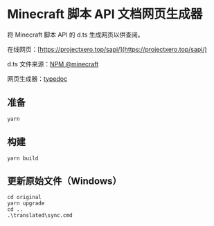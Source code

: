 # Minecraft 脚本 API 文档网页生成器

将 Minecraft 脚本 API 的 d.ts 生成网页以供查阅。

在线网页：[https://projectxero.top/sapi/](https://projectxero.top/sapi/)

d.ts 文件来源：[NPM @minecraft](https://www.npmjs.com/search?q=%40minecraft)

网页生成器：[typedoc](https://typedoc.org/)

## 准备

```
yarn
```

## 构建

```
yarn build
```

## 更新原始文件（Windows）

```
cd original
yarn upgrade
cd ..
.\translated\sync.cmd
```